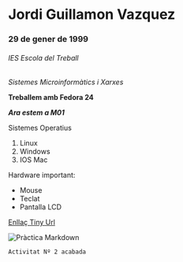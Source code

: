 # Jordi Guillamon Vazquez 

### 29 de gener de 1999

###### IES Escola del Treball

*Sistemes Microinformàtics i Xarxes*

__Treballem amb Fedora 24__

***Ara estem a M01***

Sistemes Operatius 

1. Linux
2. Windows
3. IOS Mac

Hardware important: 

* Mouse
* Teclat
* Pantalla LCD

[Enllaç Tiny Url](tinyurl.com/smx-edt)

![Pràctica Markdown](/home/users/inf/hism1/ism21753783/Imágenes/Mrkdown.png "Pràctica Markdown")


~~~
Activitat Nº 2 acabada
~~~
